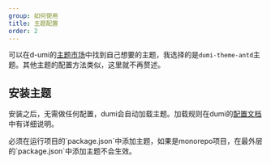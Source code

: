 ```yaml
---
group: 如何使用
title: 主题配置
order: 2
---
```


可以在d-umi的[主题市场](https://d.umijs.org/theme/market)中找到自己想要的主题，我选择的是`dumi-theme-antd`主题。其他主题的配置方法类似，这里就不再赘述。

## 安装主题

<InstallDependencies 
  pnpm='$ pnpm add dumi-theme-antd -D '
  npm='$ npm install dumi-theme-antd --save-dev '
  yarn='$ yarn add dumi-theme-antd -D'></InstallDependencies>

安装之后，无需做任何配置，dumi会自动加载主题。加载规则在dumi的[配置文档](https://d.umijs.org/theme#%E4%B8%BB%E9%A2%98%E5%8A%A0%E8%BD%BD)中有详细说明。

<Alert type="warning">
必须在运行项目的`package.json`中添加主题，如果是monorepo项目，在最外层的`package.json`中添加主题不会生效。
</Alert>
